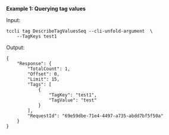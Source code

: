 **Example 1: Querying tag values**



Input: 

```
tccli tag DescribeTagValuesSeq --cli-unfold-argument  \
    --TagKeys test1
```

Output: 
```
{
    "Response": {
        "TotalCount": 1,
        "Offset": 0,
        "Limit": 15,
        "Tags": [
            {
                "TagKey": "test1",
                "TagValue": "test"
            }
        ],
        "RequestId": "69e59dbe-71e4-4497-a735-abdd7bf5f50a"
    }
}
```

